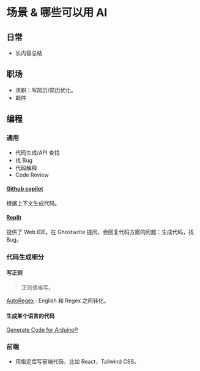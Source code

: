 # 场景 & 哪些可以用 AI
## 日常
* 长内容总结

## 职场
* 求职：写简历/简历优化。
* 邮件
  
## 编程
### 通用
* 代码生成/API 查找
* 找 Bug
* 代码解释
* Code Review


#### [Github copilot](https://github.com/features/copilot)
根据上下文生成代码。

#### [Replit](https://replit.com)
提供了 Web IDE。在 Ghostwrite 提问，会回复代码方面的问题：生成代码，找 Bug。



### 代码生成细分
#### 写正则
> 正则很难写。

[AutoRegex](https://www.autoregex.xyz/) : English 和 Regex 之间转化。
  

#### 生成某个语言的代码
[Generate Code for Arduino®](https://www.duinocodegenerator.com/)

### 前端
* 用指定库写前端代码，比如 React，Tailwind CSS。
